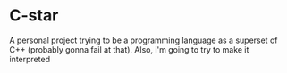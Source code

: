 # C-star

A personal project trying to be a programming language as a superset of C++ (probably gonna fail at that). Also, i'm going to try to make it interpreted